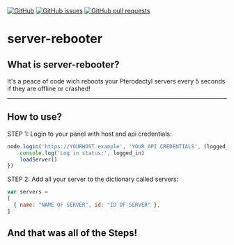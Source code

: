 [![GitHub](https://img.shields.io/github/license/EiskalterFreund/nodeactyl-v1-support)](https://github.com/EiskalterFreund/server-rebooter/blob/main/LICENSE)
[![GitHub issues](https://img.shields.io/github/issues/EiskalterFreund/nodeactyl-v1-support)](https://github.com/EiskalterFreund/server-rebooter/issues)
[![GitHub pull requests](https://img.shields.io/github/issues-pr/EiskalterFreund/nodeactyl-v1-support)](https://github.com/EiskalterFreund/server-rebooter/pulls)
# server-rebooter

What is server-rebooter?
----------------------------------------------------------------------------------------------------

It's a peace of code wich reboots your Pterodactyl servers every 5 seconds if they are offline or
crashed!

----------------------------------------------------------------------------------------------------

How to use?
----------------------------------------------------------------------------------------------------
STEP 1:
Login to your panel with host and api credentials:
```javascript
node.login('https://YOURHOST.example', 'YOUR API CREDENTIALS', (logged_in, msg) => {
    console.log('Log in status:', logged_in)
    loadServer()
})
```

STEP 2:
Add all your server to the dictionary called servers:
```javascript
var servers =
[
  { name: "NAME OF SERVER", id: "ID OF SERVER" },
]
```

And that was all of the Steps!
---------------------------------------------------------------------------------------------------
